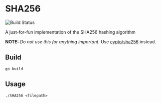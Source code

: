 # SHA256

![Build Status](https://github.com/dustinbowers/SHA256/actions/workflows/build.yml/badge.svg)

A just-for-fun implementation of the SHA256 hashing algorithm

**NOTE:** *Do not use this for anything important.* Use [cypto/sha256](https://pkg.go.dev/crypto/sha256) instead.

## Build

`go build`

## Usage

`./SHA256 <filepath>`
